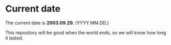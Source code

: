 # Current date

The current date is **2003.09.29.** (YYYY.MM.DD.)

This repository will be good when the world ends, so we will know how long it lasted.